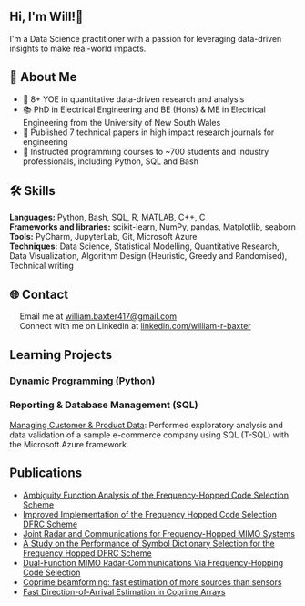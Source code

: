 ## Hi, I'm Will!👋

I'm a Data Science practitioner with a passion for leveraging data-driven insights to make real-world impacts.

## 🙋 About Me

- 🔭 8+ YOE in quantitative data-driven research and analysis <br>
- 📚 PhD in Electrical Engineering and BE (Hons) & ME in Electrical Engineering from the University of New South Wales <br>
- 📝 Published 7 technical papers in high impact research journals for engineering <br>
- 📏 Instructed programming courses to ~700 students and industry professionals, including Python, SQL and Bash <br>

## 🛠️ Skills

**Languages:** Python, Bash, SQL, R, MATLAB, C++, C <br>
**Frameworks and libraries:** scikit-learn, NumPy, pandas, Matplotlib, seaborn
**Tools:** PyCharm, JupyterLab, Git, Microsoft Azure <br>
**Techniques:** Data Science, Statistical Modelling, Quantitative Research, Data Visualization, Algorithm Design (Heuristic, Greedy and Randomised), Technical writing

## 🌐 Contact

<img src="https://upload.wikimedia.org/wikipedia/commons/thumb/7/7e/Gmail_icon_%282020%29.svg/2560px-Gmail_icon_%282020%29.svg.png" width="14"> Email me at [william.baxter417@gmail.com](mailto:william.baxter417@gmail.com) <br>
<img src="https://upload.wikimedia.org/wikipedia/commons/c/ca/LinkedIn_logo_initials.png" width="14"> Connect with me on LinkedIn at [linkedin.com/william-r-baxter](https://www.linkedin.com/in/william-r-baxter/) <br>

## Learning Projects
### Dynamic Programming (Python)


### Reporting & Database Management (SQL)
[Managing Customer & Product Data](https://github.com/WilliamBaxter417/Portfolio/tree/main/Reporting%20%26%20Database%20Management): Performed exploratory analysis and data validation of a sample e-commerce company using SQL (T-SQL) with the Microsoft Azure framework.

## Publications
- [Ambiguity Function Analysis of the Frequency-Hopped Code Selection Scheme](https://ieeexplore.ieee.org/abstract/document/10371075)
- [Improved Implementation of the Frequency Hopped Code Selection DFRC Scheme](https://ieeexplore.ieee.org/abstract/document/10149725)
- [Joint Radar and Communications for Frequency-Hopped MIMO Systems](https://ieeexplore.ieee.org/abstract/document/9681340)
- [A Study on the Performance of Symbol Dictionary Selection for the Frequency Hopped DFRC Scheme](https://ieeexplore.ieee.org/abstract/document/9266476)
- [Dual-Function MIMO Radar-Communications Via Frequency-Hopping Code Selection](https://ieeexplore.ieee.org/abstract/document/8645212)
- [Coprime beamforming: fast estimation of more sources than sensors](https://ietresearch.onlinelibrary.wiley.com/doi/full/10.1049/iet-rsn.2018.5647)
- [Fast Direction-of-Arrival Estimation in Coprime Arrays](https://ieeexplore.ieee.org/abstract/document/8557304)
